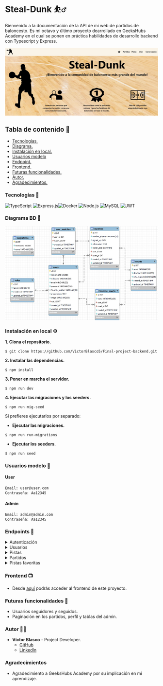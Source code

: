 # Steal-Dunk :basketball_man: 
Bienvenido a la documentación de la API de mi web de partidos de baloncesto. Es mi octavo y último proyecto dearrollado en GeeksHubs Academy en el cual se ponen en práctica habilidades de desarrollo backend con Typescript y Express.

![Imagen](./img/home.jpg)

## Tabla de contenido :page_with_curl:

- [Tecnologías.](#tecnologías-star2)
- [Diagrama.](#diagrama-bd-book)
- [Instalación en local.](#instalación-en-local-gear)
- [Usuarios modelo](#usuarios-modelo-pouting_face)
- [Endpoint.](#endpoints-dart)
- [Frontend.](#frontend-tv)
- [Futuras funcionalidades.](#futuras-funcionalidades-rocket)
- [Autor.](#autor-curly_haired_man)
- [Agradecimientos.](#agradecimientos)

### Tecnologías :star2:

<img src="https://img.shields.io/badge/TypeScript-3178C6?style=for-the-badge&logo=typescript&logoColor=white" alt="TypeScript" /> <img src="https://img.shields.io/badge/Express.js-000000?style=for-the-badge&logo=express&logoColor=white" alt="Express.js" /><img src="https://img.shields.io/badge/Docker-2496ED?style=for-the-badge&logo=docker&logoColor=white" alt="Docker" /> <img src="https://img.shields.io/badge/Node.js-339933?style=for-the-badge&logo=node.js&logoColor=white" alt="Node.js" /> <img src="https://img.shields.io/badge/MySQL-4479A1?style=for-the-badge&logo=mysql&logoColor=white" alt="MySQL" /> <img src="https://img.shields.io/badge/JWT-000000?style=for-the-badge&logo=jsonwebtokens&logoColor=white" alt="JWT" />

### Diagrama BD :book:

![Diagrama](./img/diagrama.jpg)

### Instalación en local :gear:

**1. Clona el repositorio.**
````
$ git clone https://github.com/VictorBlasco5/Final-project-backend.git
````
**2. Instalar las dependencias.**
````
$ npm install
````
**3. Poner en marcha el servidor.**
````
$ npm run dev
````
**4. Ejecutar las migraciones y los seeders.**
````
$ npm run mig-seed
````
Si prefieres ejecutarlos por separado: 
- **Ejecutar las migraciones.**
````
$ npm run run-migrations
````
- **Ejecutar los seeders.**
````
$ npm run seed
````

### Usuarios modelo :pouting_face:
#### User
````
Email: user@user.com
Contraseña: Aa12345
````
#### Admin
````
Email: admin@admin.com
Contraseña: Aa12345
````

### Endpoints :dart:

<details>

<summary> Autenticación</summary>

- `POST /api/auth/register` - **Registrar nuevo usuario.**

Pasamos los siguientes datos por el body. Ejemplo:
````
{
   "name": "nombre",
   "nickname": "nickname",
   "email": "email@email.com",
   "password": "contraseña"
}
````

![Body](./img/body.jpg)

- `POST /api/auth/login` - **Inicio de sesión.**

Pasamos los siguientes datos por el body. Ejemplo:
````
{
  "email": "email@email.com",
  "password": "contraseña"
}
````
</details>



<details>

<summary> Usuarios</summary>

- `GET /api/users` - **Ver todos los usuarios. (Solo el admin).**

Pasamos el token de un usuario admin.

![Token](./img/token.jpg)

- `GET /api/users/profile` - **Ver perfil de usuario.**
Pasamos el token del propio usuario.

- `PUT /api/users/profile` - **Modificar datos del perfil.**

Pasamos el token del propio usuario y los datos que queramos modificar por el body. Ejemplo:
````
{
  "name": "Nombre",
  "nickname": "Apellido",
  "favorite_position": "favorite_position"",
  "presentation": "presentation",
  "image": "url image"
}
````


- `DELETE /api/users/{id}` - **Eliminar usuario. (Solo el superadmin).**

Pasamos el token del superadmin y el id del usuario a eliminar por parámetro.

![Parámetro](./img/parametro.jpg)

</details>



<details>

<summary> Pistas</summary>

- `POST /api/courts` - **Crear pista. (Solo el admin).**

Pasamos el token del usuario admin y los siguientes datos por el body. Ejemplo:
````
{
  "name": "name",
  "direction": "direction",
  "URL_maps": "URL_maps"
}
````

- `GET /api/courts` - **Ver todas las pistas.**

Pasamos el token de un usuario.

- `PUT /api/courts/{id}` - **Actualizar una pista. (Solo el admin)**

Pasamos el token del usuario admin y por el body los datos que deseemos actualizar. Ejemplo:
````
{
  "name": "name",
  "direction": "direction",
  "URL_maps": "URL_maps"
}
````

- `DELETE /api/courts/{id}` - **Eliminar una pista. (Solo el admin).**

Pasamos por parámetro el número de id de la pista que queramos eliminar.

</details>



<details>

<summary> Partidos</summary>

- `GET /api/matches` - **Ver todos los partidos.**

Pasamos el token de un usuario.

- `POST /api/matches` - **Crear un partido.**

Pasamos el token de un usuario y los siguientes datos por el body. Ejemplo:
````
{
  "number_players": "8",
  "information": "information",
  "match_date": "2024-06-11 10:30:00",
  "court_id": "4"
}
````
- `PUT /api/matches/{id}` - **Modificar un partido.**

Pasamos el token del usuario que lo ha creado y los datos a modificar por el body.

- `DELETE /api/matches/{id}` - **Eliminar un partido.**

Pasamos el token del usuario que lo ha creado y el id del partido a eliminar por parámetro.

- `PUT /api/matches/assistance/{id}` - **Apuntarse a desapuntase de un partido.**

Pasamos el token del usuario y el id del partido por parámetro.

- `GET /api/matches/assitance` - **Ver partidos a los que estoy apuntado.**

Pasamos el token del usuario.

- `GET /api/matches/own` - **Ver partidos que he creado.**

Pasamos el token del usuario.

- `GET /api/matches/courts/{id}` - **Ver partidos que hay en cada pista**

Pasamos el token del usuario y el id de la pista que queramos por parámetro.

</details>



<details>

<summary> Pistas favoritas</summary>


- `PUT /api/courts/fav/{id}` - **Añadir una pista a mis favoritas.**

Pasamos el token del usuario y el id de la pista que queramos añadir por parámetro.

- `GET /api/courts/fav` - **Ver mis pistas favoritas.**

Pasamos el token el usuario.

</details>

### Frontend :tv:

- Desde [aquí](https://github.com/VictorBlasco5/Final-project-frontend) podrás acceder al frontend de este proyecto.


### Futuras funcionalidades :rocket:
- Usuarios seguidores y seguidos.
- Paginación en los partidos, perfil y tablas del admin.


### Autor :curly_haired_man:
- **Víctor Blasco** - Project Developer.
   - [GitHub](https://github.com/VictorBlasco5)
   - [LinkedIn](https://www.linkedin.com/in/victor-blasco-4b7588304/)

### Agradecimientos 
- Agradecimiento a GeeksHubs Academy por su implicación en mi aprendizaje.